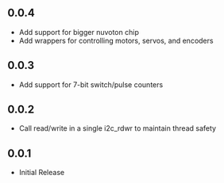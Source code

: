 0.0.4
-----

* Add support for bigger nuvoton chip
* Add wrappers for controlling motors, servos, and encoders

0.0.3
-----

* Add support for 7-bit switch/pulse counters

0.0.2
-----

* Call read/write in a single i2c_rdwr to maintain thread safety

0.0.1
-----

* Initial Release
